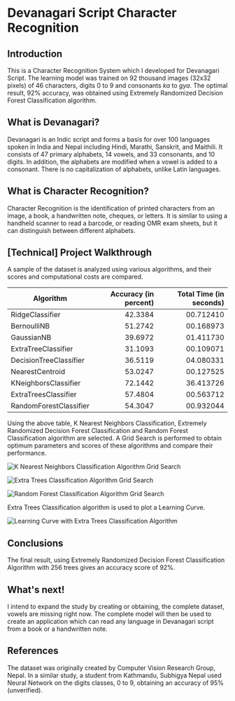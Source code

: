 # Devanagari Script Character Recognition 

## Introduction

This is a Character Recognition System which I developed for Devanagari Script. The learning model was trained on 92 thousand images (32x32 pixels) of 46 characters, digits 0 to 9 and consonants *ka* to *gya*. The optimal result, 92% accuracy, was obtained using Extremely Randomized Decision Forest Classification algorithm.

## What is Devanagari?

Devanagari is an Indic script and forms a basis for over 100 languages spoken in India and Nepal including Hindi, Marathi, Sanskrit, and Maithili. It consists of 47 primary alphabets, 14 vowels, and 33 consonants, and 10 digits. In addition, the alphabets are modified when a vowel is added to a consonant. There is no capitalization of alphabets, unlike Latin languages.

## What is Character Recognition?

Character Recognition is the identification of printed characters from an image, a book, a handwritten note, cheques, or letters. It is similar to using a handheld scanner to read a barcode, or reading OMR exam sheets, but it can distinguish between different alphabets.

## [Technical] Project Walkthrough

A sample of the dataset is analyzed using various algorithms, and their scores and computational costs are compared.

| Algorithm              | Accuracy (in percent) | Total Time (in seconds) |
| -----------------------| ---------------------:| -----------------------:|
| RidgeClassifier        | 42.3384               | 00.712410               |
| BernoulliNB            | 51.2742               | 00.168973               |
| GaussianNB             | 39.6972               | 01.411730               |
| ExtraTreeClassifier    | 31.1093               | 00.109071               |
| DecisionTreeClassifier | 36.5119               | 04.080331               |
| NearestCentroid        | 53.0247               | 00.127525               |
| KNeighborsClassifier   | 72.1442               | 36.413726               |
| ExtraTreesClassifier   | 57.4804               | 00.563712               |
| RandomForestClassifier | 54.3047               | 00.932044               |

Using the above table, K Nearest Neighbors Classification, Extremely Randomized Decision Forest Classification and Random Forest Classification algorithm are selected. A Grid Search is performed to obtain optimum parameters and scores of these algorithms and compare their performance.

![K Nearest Neighbors Classification Algorithm Grid Search](plots/knn.png)

![Extra Trees Classification Algorithm Grid Search](plots/extra-trees.png)

![Random Forest Classification Algorithm Grid Search](plots/random-forests.png)

Extra Trees Classification algorithm is used to plot a Learning Curve.

![Learning Curve with Extra Trees Classification Algorithm](plots/learning-curve.png)

## Conclusions

The final result, using Extremely Randomized Decision Forest Classification Algorithm with 256 trees gives an accuracy score of 92%.

## What's next!

I intend to expand the study by creating or obtaining, the complete dataset, vowels are missing right now. The complete model will then be used to create an application which can read any language in Devanagari script from a book or a handwritten note.

## References

The dataset was originally created by Computer Vision Research Group, Nepal. In a similar study, a student from Kathmandu, Subhigya Nepal used Neural Network on the digits classes, 0 to 9, obtaining an accuracy of 95% (unverified).



